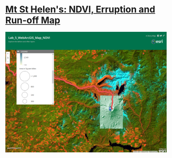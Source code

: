 # [Mt St Helen's: NDVI, Erruption and Run-off Map](https://www.arcgis.com/apps/StoryMapBasic/index.html?appid=e82b7216f47f44e098e1f7abe337e52b)

![](https://github.com/newcanopies/hellowebgis/blob/master/website/imgs/NDVI_WebMap2.png)

